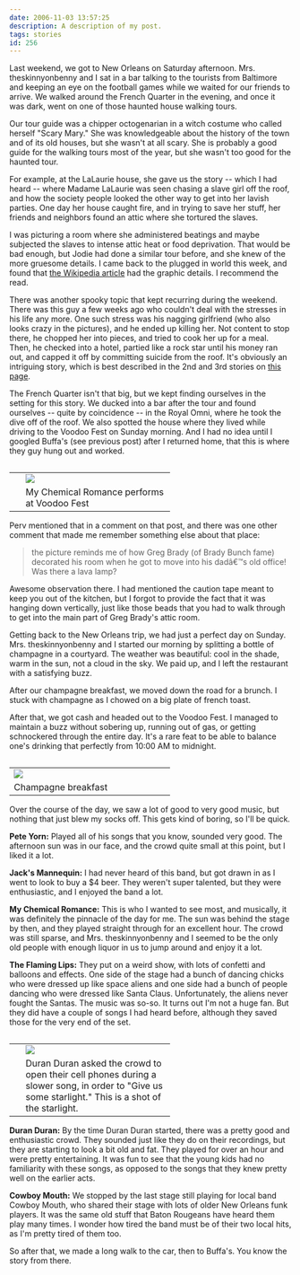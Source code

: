```yaml
---
date: 2006-11-03 13:57:25
description: A description of my post.
tags: stories
id: 256
---
```

Last weekend, we got to New Orleans on Saturday afternoon. Mrs. theskinnyonbenny and I sat in a bar talking to the tourists from Baltimore and keeping an eye on the football games while we waited for our friends to arrive.  We walked around the French Quarter in the evening, and once it was dark, went on one of those haunted house walking tours.

Our tour guide was a chipper octogenarian in a witch costume who called herself "Scary Mary."  She was knowledgeable about the history of the town and of its old houses, but she wasn't at all scary.  She is probably a good guide for the walking tours most of the year, but she wasn't too good for the haunted tour.
<!--more-->
For example, at the LaLaurie house, she gave us the story -- which I had heard -- where Madame LaLaurie was seen chasing a slave girl off the roof, and how the society people looked the other way to get into her lavish parties.  One day her house caught fire, and in trying to save her stuff, her friends and neighbors found an attic where she tortured the slaves.

I was picturing a room where she administered beatings and maybe subjected the slaves to intense attic heat or food deprivation.  That would be bad enough, but Jodie had done a similar tour before, and she knew of the more gruesome details.  I came back to the plugged in world this week, and found that <a href="http://en.wikipedia.org/wiki/Delphine_LaLaurie" target="_blank">the Wikipedia article</a> had the graphic details.  I recommend the read.

There was another spooky topic that kept recurring during the weekend.  There was this guy a few weeks ago who couldn't deal with the stresses in his life any more.  One such stress was his nagging girlfriend (who also looks crazy in the pictures), and he ended up killing her.  Not content to stop there, he chopped her into pieces, and tried to cook her up for a meal.  Then, he checked into a hotel, partied like a rock star until his money ran out, and capped it off by committing suicide from the roof.  It's obviously an intriguing story, which is best described in the 2nd and 3rd stories on <a href="http://www.nola.com/newslogs/tpupdates/index.ssf?/mtlogs/nola_tpupdates/archives/2006_10_18.html" target="_blank">this page</a>.

The French Quarter isn't that big, but we kept finding ourselves in the setting for this story.  We ducked into a bar after the tour and found ourselves -- quite by coincidence -- in the Royal Omni, where he took the dive off of the roof.  We also spotted the house where they lived while driving to the Voodoo Fest on Sunday morning.  And I had no idea until I googled Buffa's (see previous post) after I returned home, that this is where they guy hung out and worked.

<table cellpadding="2" align="right"><tr><td width="5" rowspan="2"><spacer type="block" width="5" height="1"></td><td width="250" ><img src="/img/mychemical.jpg"></td></tr><tr><td class="caption" width="250">My Chemical Romance performs at Voodoo Fest</td></tr></table>

Perv mentioned that in a comment on that post, and there was one other comment that made me remember something else about that place:

<blockquote>the picture reminds me of how Greg Brady (of Brady Bunch fame) decorated his room when he got to move into his dadâ€™s old office! Was there a lava lamp? </blockquote>

Awesome observation there.  I had mentioned the caution tape meant to keep you out of the kitchen, but I forgot to provide the fact that it was hanging down vertically, just like those beads that you had to walk through to get into the main part of Greg Brady's attic room.

Getting back to the New Orleans trip, we had just a perfect day on Sunday.  Mrs. theskinnyonbenny and I started our morning by splitting a bottle of champagne in a courtyard.  The weather was beautiful:  cool in the shade, warm in the sun, not a cloud in the sky.  We paid up, and I left the restaurant with a satisfying buzz.

After our champagne breakfast, we moved down the road for a brunch.  I stuck with champagne as I chowed on a big plate of french toast.

After that, we got cash and headed out to the Voodoo Fest.  I managed to maintain a buzz without sobering up, running out of gas, or getting schnockered through the entire day.  It's a rare feat to be able to balance one's drinking that perfectly from 10:00 AM to midnight.

<table cellpadding="2" align="left"><tr><td width="250" ><img src="/img/champ_breakfast.jpg"></td><td width="5" rowspan="2"><spacer type="block" width="5" height="1"></td></tr><tr><td class="caption" width="250">Champagne breakfast</td></tr></table>

Over the course of the day, we saw a lot of good to very good music, but nothing that just blew my socks off.  This gets kind of boring, so I'll be quick.

<b>Pete Yorn:</b>  Played all of his songs that you know, sounded very good.  The afternoon sun was in our face, and the crowd quite small at this point, but I liked it a lot.

<b>Jack's Mannequin:</b>  I had never heard of this band, but got drawn in as I went to look to buy a $4 beer.  They weren't super talented, but they were enthusiastic, and I enjoyed the band a lot.

<b>My Chemical Romance:</b>  This is who I wanted to see most, and musically, it was definitely the pinnacle of the day for me.  The sun was behind the stage by then, and they played straight through for an excellent hour.  The crowd was still sparse, and Mrs. theskinnyonbenny and I seemed to be the only old people with enough liquor in us to jump around and enjoy it a lot.

<b>The Flaming Lips:</b>  They put on a weird show, with lots of confetti and balloons and effects.  One side of the stage had a bunch of dancing chicks who were dressed up like space aliens and one side had a bunch of people dancing who were dressed like Santa Claus.  Unfortunately, the aliens never fought the Santas.  The music was so-so.  It turns out I'm not a huge fan.  But they did have a couple of songs I had heard before, although they saved those for the very end of the set.

<table cellpadding="2" align="right"><tr><td width="5" rowspan="2"><spacer type="block" width="5" height="1"></td><td width="250" ><img src="/img/voodoo_lights.jpg"></td></tr><tr><td class="caption" width="250">Duran Duran asked the crowd to open their cell phones during a slower song, in order to "Give us some starlight."  This is a shot of the starlight.</td></tr></table>

<b>Duran Duran:</b>  By the time Duran Duran started, there was a pretty good and enthusiastic crowd.  They sounded just like they do on their recordings, but they are starting to look a bit old and fat.  They played for over an hour and were pretty entertaining.  It was fun to see that the young kids had no familiarity with these songs, as opposed to the songs that they knew pretty well on the earlier acts.

<b>Cowboy Mouth:</b>  We stopped by the last stage still playing for local band Cowboy Mouth, who shared their stage with lots of older New Orleans funk players.  It was the same old stuff that Baton Rougeans have heard them play many times.  I wonder how tired the band must be of their two local hits, as I'm pretty tired of them too.

So after that, we made a long walk to the car, then to Buffa's.  You know the story from there.